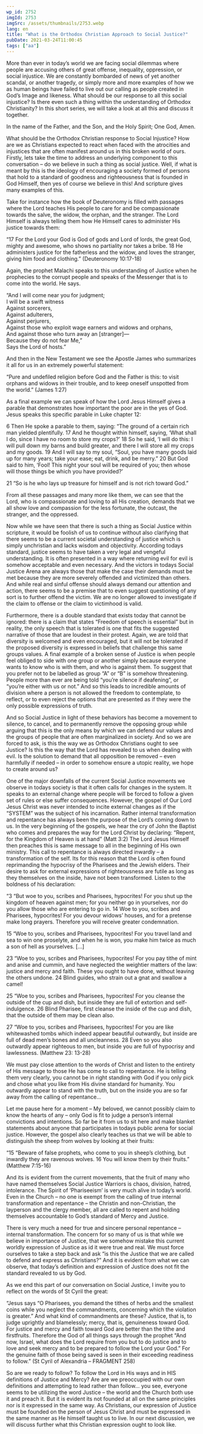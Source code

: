 ```yaml
---
wp_id: 2752
imgId: 2753
imgSrc: /assets/thumbnails/2753.webp
lang: en
title: "What is the Orthodox Christian Approach to Social Justice?"
pubDate: 2021-03-24T11:00:45
tags: ["aa"]
---
```


<!-- page: 6 -->

<p>More than ever in today’s world we are facing social dilemmas where people are accusing others of great offense, inequality, oppression, or social injustice. We are constantly bombarded of news of yet another scandal, or another tragedy, or simply more and more examples of how we as human beings have failed to live out our calling as people created in God’s Image and likeness. What should be our response to all this social injustice? Is there even such a thing within the understanding of Orthodox Christianity? In this short series, we will take a look at all this and discuss it together.</p>
<p>In the name of the Father, and the Son, and the Holy Spirit; One God, Amen.</p>
<p>What should be the Orthodox Christian response to Social Injustice? How are we as Christians expected to react when faced with the atrocities and injustices that are often manifest around us in this broken world of ours. Firstly, lets take the time to address an underlying component to this conversation – do we believe in such a thing as social justice. Well, if what is meant by this is the ideology of encouraging a society formed of persons that hold to a standard of goodness and righteousness that is founded in God Himself, then yes of course we believe in this! And scripture gives many examples of this.</p>
<p>Take for instance how the book of Deuteronomy is filled with passages where the Lord teaches His people to care for and be compassionate towards the salve, the widow, the orphan, and the stranger. The Lord Himself is always telling them how He Himself cares to administer His justice towards them:</p>
<p>“17 For the Lord your God is God of gods and Lord of lords, the great God, mighty and awesome, who shows no partiality nor takes a bribe. 18 He administers justice for the fatherless and the widow, and loves the stranger, giving him food and clothing.” (Deuteronomy 10:17-18)</p>
<p>Again, the prophet Malachi speaks to this understanding of Justice when he prophecies to the corrupt people and speaks of the Messenger that is to come into the world. He says.</p>
<p>“And I will come near you for judgment;<br />
I will be a swift witness<br />
Against sorcerers,<br />
Against adulterers,<br />
Against perjurers,<br />
Against those who exploit wage earners and widows and orphans,<br />
And against those who turn away an [stranger]—<br />
Because they do not fear Me,”<br />
Says the Lord of hosts.”</p>
<p>And then in the New Testament we see the Apostle James who summarizes it all for us in an extremely powerful statement:</p>
<p>“Pure and undefiled religion before God and the Father is this: to visit orphans and widows in their trouble, and to keep oneself unspotted from the world.” (James 1:27)</p>
<p>As a final example we can speak of how the Lord Jesus Himself gives a parable that demonstrates how important the poor are in the yes of God. Jesus speaks this specific parable in Luke chapter 12:</p>
<p>6 Then He spoke a parable to them, saying: “The ground of a certain rich man yielded plentifully. 17 And he thought within himself, saying, ‘What shall I do, since I have no room to store my crops?’ 18 So he said, ‘I will do this: I will pull down my barns and build greater, and there I will store all my crops and my goods. 19 And I will say to my soul, “Soul, you have many goods laid up for many years; take your ease; eat, drink, and be merry.” 20 But God said to him, ‘Fool! This night your soul will be required of you; then whose will those things be which you have provided?’</p>
<p>21 “So is he who lays up treasure for himself and is not rich toward God.”</p>
<p>From all these passages and many more like them, we can see that the Lord, who is compassionate and loving to all His creation, demands that we all show love and compassion for the less fortunate, the outcast, the stranger, and the oppressed.</p>
<p>Now while we have seen that there is such a thing as Social Justice within scripture, it would be foolish of us to continue without also clarifying that there seems to be a current societal understanding of justice which is simply unchristian and lacks wisdom and objectivity. According todays standard, justice seems to have taken a very legal and vengeful understanding. It is often presented in a way where returning evil for evil is somehow acceptable and even necessary. And the victors in todays Social Justice Arena are always those that make the case their demands must be met because they are more severely offended and victimized than others. And while real and sinful offense should always demand our attention and action, there seems to be a premise that to even suggest questioning of any sort is to further offend the victim. We are no longer allowed to investigate if the claim to offense or the claim to victimhood is valid.</p>
<p>Furthermore, there is a double standard that exists today that cannot be ignored: there is a claim that states “Freedom of speech is essential” but in reality, the only speech that is tolerated is one that fits the suggested narrative of those that are loudest in their protest. Again, we are told that diversity is welcomed and even encouraged, but it will not be tolerated if the proposed diversity is expressed in beliefs that challenge this same groups values. A final example of a broken sense of Justice is when people feel obliged to side with one group or another simply because everyone wants to know who is with them, and who is against them. To suggest that you prefer not to be labelled as group “A” or “B” is somehow threatening. People more than ever are being told “you’re silence if deafening”, or “you’re either with us or not.” And so this leads to incredible amounts of division where a person is not allowed the freedom to contemplate, to reflect, or to even reject the options that are presented as if they were the only possible expressions of truth.</p>
<p>And so Social Justice in light of these behaviors has become a movement to silence, to cancel, and to permanently remove the opposing group while arguing that this is the only means by which we can defend our values and the groups of people that are often marginalized in society. And so we are forced to ask, is this the way we as Orthodox Christians ought to see Justice? Is this the way that the Lord has revealed to us when dealing with evil. Is the solution to demand that all opposition be removed – even harmfully if needed – in order to somehow ensure a utopic reality, we hope to create around us?</p>
<p>One of the major downfalls of the current Social Justice movements we observe in todays society is that it often calls for changes in the system. It speaks to an external change where people will be forced to follow a given set of rules or else suffer consequences. However, the gospel of Our Lord Jesus Christ was never intended to incite external changes as if the “SYSTEM” was the subject of his incarnation. Rather internal transformation and repentance has always been the purpose of the Lord’s coming down to us. In the very beginning of the gospels, we hear the cry of John the Baptist who comes and prepares the way for the Lord Christ by declaring: “Repent, for the Kingdom of Heaven is at hand” (Matt 3:2) The Lord Jesus Himself then preaches this is same message to all in the beginning of His own ministry. This call to repentance is always directed inwardly – a transformation of the self. Its for this reason that the Lord is often found reprimanding the hypocrisy of the Pharisees and the Jewish elders. Their desire to ask for external expressions of righteousness are futile as long as they themselves on the inside, have not been transformed. Listen to the boldness of his declaration:</p>
<p>“3 “But woe to you, scribes and Pharisees, hypocrites! For you shut up the kingdom of heaven against men; for you neither go in yourselves, nor do you allow those who are entering to go in. 14 Woe to you, scribes and Pharisees, hypocrites! For you devour widows’ houses, and for a pretense make long prayers. Therefore you will receive greater condemnation.</p>
<p>15 “Woe to you, scribes and Pharisees, hypocrites! For you travel land and sea to win one proselyte, and when he is won, you make him twice as much a son of hell as yourselves. […]</p>
<p>23 “Woe to you, scribes and Pharisees, hypocrites! For you pay tithe of mint and anise and cummin, and have neglected the weightier matters of the law: justice and mercy and faith. These you ought to have done, without leaving the others undone. 24 Blind guides, who strain out a gnat and swallow a camel!</p>
<p>25 “Woe to you, scribes and Pharisees, hypocrites! For you cleanse the outside of the cup and dish, but inside they are full of extortion and self-indulgence. 26 Blind Pharisee, first cleanse the inside of the cup and dish, that the outside of them may be clean also.</p>
<p>27 “Woe to you, scribes and Pharisees, hypocrites! For you are like whitewashed tombs which indeed appear beautiful outwardly, but inside are full of dead men’s bones and all uncleanness. 28 Even so you also outwardly appear righteous to men, but inside you are full of hypocrisy and lawlessness. (Matthew 23: 13-28)</p>
<p>We must pay close attention to the words of Christ and listen to the entirety of His message to those He has come to call to repentance. He is telling them very clearly, you cannot be in right standing with God if you only pick and chose what you like from His divine standard for humanity. You outwardly appear to stand with the truth, but on the inside you are so far away from the calling of repentance…</p>
<p>Let me pause here for a moment &#8211; My beloved, we cannot possibly claim to know the hearts of any – only God is fit to judge a person’s internal convictions and intentions. So far be it from us to sit here and make blanket statements about anyone that participates in todays public arena for social justice. However, the gospel also clearly teaches us that we will be able to distinguish the sheep from wolves by looking at their fruits:</p>
<p>“15 “Beware of false prophets, who come to you in sheep’s clothing, but inwardly they are ravenous wolves. 16 You will know them by their fruits.” (Matthew 7:15-16)</p>
<p>And its is evident from the current movements, that the fruit of many who have named themselves Social Justice Warriors is chaos, division, hatred, intolerance. The Spirit of ‘Phariseeism’ is very much alive in today’s world. Even in the Church – no one is exempt from the calling of true internal transformation and repentance – the Christin and non-Christian, the layperson and the clergy member, all are called to repent and holding themselves accountable to God’s standard of Mercy and Justice.</p>
<p>There is very much a need for true and sincere personal repentance – internal transformation. The concern for so many of us is that while we believe in importance of Justice, that we somehow mistake this current worldly expression of Justice as id it were true and real. We must force ourselves to take a step back and ask “is this the Justice that we are called to defend and express as Christians?” And it is evident from what we can observe, that today’s definition and expression of Justice does not fit the standard revealed to us by God.</p>
<p>As we end this part of our conversation on Social Justice, I invite you to reflect on the words of St Cyril the great:</p>
<p>“Jesus says “O Pharisees, you demand the tithes of herbs and the smallest coins while you neglect the commandments, concerning which the violation is greater.” And what kind of commandments are these? Justice, that is, to judge uprightly and blamelessly; mercy, that is, genuineness toward God. For justice and mercy and faith toward God are better than the tithe and firstfruits. Therefore the God of all things says through the prophet “And now, Israel, what does the Lord require from you but to do justice and to love and seek mercy and to be prepared to follow the Lord your God.” For the genuine faith of those being saved is seen in their exceeding readiness to follow.” (St Cyril of Alexandria &#8211; FRAGMENT 258)</p>
<p>So are we ready to follow? To follow the Lord in His ways and in HIS definitions of Justice and Mercy? Are are we preoccupied with our own definitions and attempting to lead rather than follow… you see, everyone seems to be utilizing the word Justice – the world and the Church both use it and preach it. But it is evident its not founded at all on the same principles nor is it expressed in the same way. As Christians, our expression of Justice must be founded on the person of Jesus Christ and must be expressed in the same manner as He himself taught us to live. In our next discussion, we will discuss further what this Christian expression ought to look like.</p>
<p>&nbsp;</p>
<p>&nbsp;</p>
